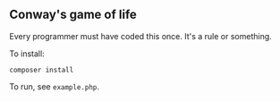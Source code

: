 Conway's game of life
---------------------

Every programmer must have coded this once. It's a rule or something.

To install:
```
composer install
```

To run, see `example.php`.
